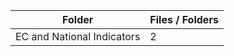 | Folder                     |   Files / Folders |
|----------------------------|-------------------|
| EC and National Indicators |                 2 |